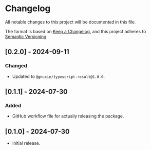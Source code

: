 <!--
SPDX-FileCopyrightText: 2024 Gnuxie <Gnuxie@protonmail.com>

SPDX-License-Identifier: CC-BY-SA-4.0
-->

# Changelog

All notable changes to this project will be documented in this file.

The format is based on [Keep a Changelog](https://keepachangelog.com/en/1.1.0/),
and this project adheres to [Semantic Versioning](https://semver.org/spec/v2.0.0.html).

## [0.2.0] - 2024-09-11

### Changed

- Updated to `@gnuxie/typescript-result@1.0.0`.

## [0.1.1] - 2024-07-30

### Added

- GitHub workflow file for actually releasing the package.

## [0.1.0] - 2024-07-30

- Initial release.
